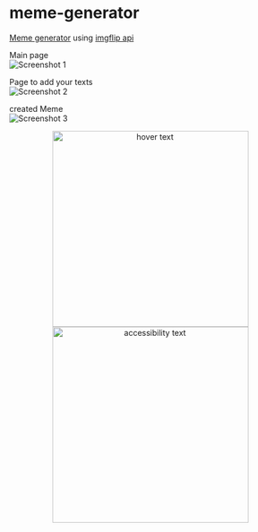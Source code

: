 # meme-generator

[Meme generator](https://simple-memegenerator.web.app/) using [imgflip api](https://imgflip.com/api)  

Main page  
![Screenshot 1](https://github.com/rohithp7777/meme-generator/tree/main/scs/1.png?raw=true)  

Page to add your texts  
![Screenshot 2](https://github.com/rohithp7777/meme-generator/tree/main/scs/2.png?raw=true)  

created Meme  
![Screenshot 3](https://github.com/rohithp7777/meme-generator/tree/main/scs/3.png?raw=true) 
<p align="center">
  <img src="https://github.com/rohithp7777/meme-generator/tree/main/scs/1.png?raw=true" width="350" title="hover text">
  <img src="your_relative_path_here_number_2_large_name" width="350" alt="accessibility text">
</p>



